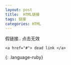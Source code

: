 ```yaml
---
layout: post
title:  HTML链接
tags: 链接
categories: HTML
--- 
```



假链接.. 点击无效

~~~
<a href="#"> dead link </a>
~~~
{: .language-ruby}

